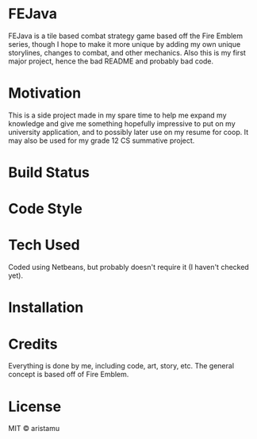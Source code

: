 # FEJava
  FEJava is a tile based combat strategy game based off the Fire Emblem series, though I hope to make it more unique by adding my own unique storylines, changes to combat, and other mechanics.
  Also this is my first major project, hence the bad README and probably bad code.

# Motivation
  This is a side project made in my spare time to help me expand my knowledge and give me something hopefully impressive to put on my university application, and to possibly later use on my resume for coop. It may also be used for my grade 12 CS summative project.
  
# Build Status
  
  
# Code Style
  
  
# Tech Used
  Coded using Netbeans, but probably doesn't require it (I haven't checked yet).
  
# Installation
  
# Credits
  Everything is done by me, including code, art, story, etc. The general concept is based off of Fire Emblem.
  
# License
MIT © aristamu
